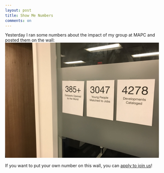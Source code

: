 ```yaml
---
layout: post
title: Show Me Numbers
comments: on
---
```

Yesterday I ran some numbers about the impact of my group at MAPC and posted them on the wall:
![385+ datasets opened to the world, 3047 young people matched to jobs, 4278 developments cataloged](/images/digital-services-statistics.jpeg)

If you want to put your own number on this wall, you can [apply to join us](https://www.governmentjobs.com/careers/mapc/jobs/2199622/digital-services-manager)!

